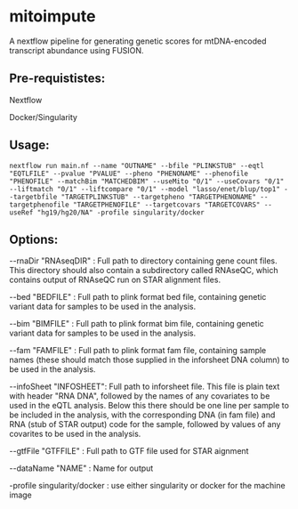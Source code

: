# mitoimpute

A nextflow pipeline for generating genetic scores for mtDNA-encoded transcript abundance using FUSION.

## Pre-requististes:

Nextflow

Docker/Singularity

## Usage:

```nextflow run main.nf --name "OUTNAME" --bfile "PLINKSTUB" --eqtl "EQTLFILE" --pvalue "PVALUE" --pheno "PHENONAME" --phenofile "PHENOFILE" --matchBim "MATCHEDBIM" --useMito "0/1" --useCovars "0/1" --liftmatch "0/1" --liftcompare "0/1" --model "lasso/enet/blup/top1" --targetbfile "TARGETPLINKSTUB" --targetpheno "TARGETPHENONAME" --targetphenofile "TARGETPHENOFILE" --targetcovars "TARGETCOVARS" --useRef "hg19/hg20/NA" -profile singularity/docker```

## Options:

--rnaDir "RNAseqDIR" : Full path to directory containing gene count files.  This directory should also contain a subdirectory called RNAseQC, which contains output of RNAseQC run on STAR alignment files.

--bed "BEDFILE" : Full path to plink format bed file, containing genetic variant data for samples to be used in the analysis.

--bim "BIMFILE" : Full path to plink format bim file, containing genetic variant data for samples to be used in the analysis.

--fam "FAMFILE" : Full path to plink format fam file, containing sample names (these should match those supplied in the inforsheet DNA column) to be used in the analysis.

--infoSheet "INFOSHEET": Full path to inforsheet file. This file is plain text with header "RNA DNA", followed by the names of any covariates to be used in the eQTL analysis. Below this there should be one line per sample to be included in the analysis, with the corresponding DNA (in fam file) and RNA (stub of STAR output) code for the sample, followed by values of any covarites to be used in the analysis.

--gtfFile "GTFFILE" : Full path to GTF file used for STAR aignment

--dataName "NAME" : Name for output

-profile singularity/docker : use either singularity or docker for the machine image
